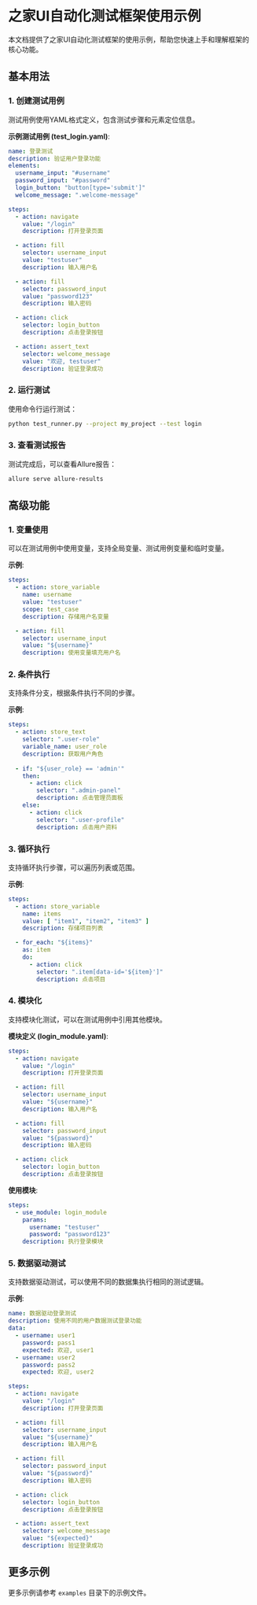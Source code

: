 # 之家UI自动化测试框架使用示例

本文档提供了之家UI自动化测试框架的使用示例，帮助您快速上手和理解框架的核心功能。

## 基本用法

### 1. 创建测试用例

测试用例使用YAML格式定义，包含测试步骤和元素定位信息。

**示例测试用例 (test_login.yaml)**:

```yaml
name: 登录测试
description: 验证用户登录功能
elements:
  username_input: "#username"
  password_input: "#password"
  login_button: "button[type='submit']"
  welcome_message: ".welcome-message"

steps:
  - action: navigate
    value: "/login"
    description: 打开登录页面

  - action: fill
    selector: username_input
    value: "testuser"
    description: 输入用户名

  - action: fill
    selector: password_input
    value: "password123"
    description: 输入密码

  - action: click
    selector: login_button
    description: 点击登录按钮

  - action: assert_text
    selector: welcome_message
    value: "欢迎, testuser"
    description: 验证登录成功
```

### 2. 运行测试

使用命令行运行测试：

```bash
python test_runner.py --project my_project --test login
```

### 3. 查看测试报告

测试完成后，可以查看Allure报告：

```bash
allure serve allure-results
```

## 高级功能

### 1. 变量使用

可以在测试用例中使用变量，支持全局变量、测试用例变量和临时变量。

**示例**:

```yaml
steps:
  - action: store_variable
    name: username
    value: "testuser"
    scope: test_case
    description: 存储用户名变量

  - action: fill
    selector: username_input
    value: "${username}"
    description: 使用变量填充用户名
```

### 2. 条件执行

支持条件分支，根据条件执行不同的步骤。

**示例**:

```yaml
steps:
  - action: store_text
    selector: ".user-role"
    variable_name: user_role
    description: 获取用户角色
    
  - if: "${user_role} == 'admin'"
    then:
      - action: click
        selector: ".admin-panel"
        description: 点击管理员面板
    else:
      - action: click
        selector: ".user-profile"
        description: 点击用户资料
```

### 3. 循环执行

支持循环执行步骤，可以遍历列表或范围。

**示例**:

```yaml
steps:
  - action: store_variable
    name: items
    value: [ "item1", "item2", "item3" ]
    description: 存储项目列表

  - for_each: "${items}"
    as: item
    do:
      - action: click
        selector: ".item[data-id='${item}']"
        description: 点击项目
```

### 4. 模块化

支持模块化测试，可以在测试用例中引用其他模块。

**模块定义 (login_module.yaml)**:

```yaml
steps:
  - action: navigate
    value: "/login"
    description: 打开登录页面

  - action: fill
    selector: username_input
    value: "${username}"
    description: 输入用户名

  - action: fill
    selector: password_input
    value: "${password}"
    description: 输入密码

  - action: click
    selector: login_button
    description: 点击登录按钮
```

**使用模块**:

```yaml
steps:
  - use_module: login_module
    params:
      username: "testuser"
      password: "password123"
    description: 执行登录模块
```

### 5. 数据驱动测试

支持数据驱动测试，可以使用不同的数据集执行相同的测试逻辑。

**示例**:

```yaml
name: 数据驱动登录测试
description: 使用不同的用户数据测试登录功能
data:
  - username: user1
    password: pass1
    expected: 欢迎, user1
  - username: user2
    password: pass2
    expected: 欢迎, user2

steps:
  - action: navigate
    value: "/login"
    description: 打开登录页面

  - action: fill
    selector: username_input
    value: "${username}"
    description: 输入用户名

  - action: fill
    selector: password_input
    value: "${password}"
    description: 输入密码

  - action: click
    selector: login_button
    description: 点击登录按钮

  - action: assert_text
    selector: welcome_message
    value: "${expected}"
    description: 验证登录成功
```

## 更多示例

更多示例请参考 `examples` 目录下的示例文件。
